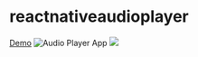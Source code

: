 # reactnativeaudioplayer
[Demo](https://youtu.be/XwyAqjRocRQ)
![Audio Player App](https://res.cloudinary.com/navtech/image/upload/v1633172006/Screenshot_1630326375_di1p0w.png)
![](https://res.cloudinary.com/navtech/image/upload/v1633172085/Screenshot_1630327377_hy1t9a.png)
